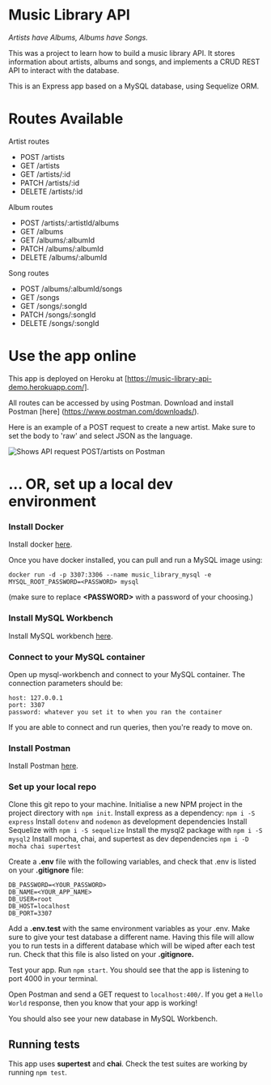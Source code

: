 # Music Library API

*Artists have Albums, Albums have Songs.*

This was a project to learn how to build a music library API. It stores information about artists, albums and songs, and implements a CRUD REST API to interact with the database.

This is an Express app based on a MySQL database, using Sequelize ORM.


# Routes Available

Artist routes
- POST /artists
- GET /artists
- GET /artists/:id
- PATCH /artists/:id
- DELETE /artists/:id

Album routes
- POST /artists/:artistId/albums
- GET /albums
- GET /albums/:albumId
- PATCH /albums/:albumId
- DELETE /albums/:albumId

Song routes
- POST /albums/:albumId/songs
- GET /songs
- GET /songs/:songId
- PATCH /songs/:songId
- DELETE /songs/:songId

# Use the app online

This app is deployed on Heroku at [https://music-library-api-demo.herokuapp.com/].

All routes can be accessed by using Postman. Download and install Postman [here] (https://www.postman.com/downloads/).

Here is an example of a POST request to create a new artist. Make sure to set the body to 'raw' and select JSON as the language.

![Shows API request POST/artists on Postman](https://drive.google.com/uc?export=view&id=1EluxrCNiSl1stifPFtyMrVHlVaz4OGWN)


# ... OR, set up a local dev environment


### Install Docker

Install docker [here](https://docs.docker.com/get-docker/).

Once you have docker installed, you can pull and run a MySQL image using:

```
docker run -d -p 3307:3306 --name music_library_mysql -e MYSQL_ROOT_PASSWORD=<PASSWORD> mysql
```
(make sure to replace **\<PASSWORD\>** with a password of your choosing.)


### Install MySQL Workbench

Install MySQL workbench [here](https://dev.mysql.com/downloads/workbench/).


### Connect to your MySQL container

Open up mysql-workbench and connect to your MySQL container. The connection parameters should be:
```
host: 127.0.0.1
port: 3307
password: whatever you set it to when you ran the container
```
If you are able to connect and run queries, then you're ready to move on.

### Install Postman

Install Postman [here](https://www.postman.com/downloads/).

### Set up your local repo

Clone this git repo to your machine.
Initialise a new NPM project in the project directory with `npm init`.
Install express as a dependency: `npm i -S express`
Install `dotenv` and `nodemon` as development dependencies
Install Sequelize with `npm i -S sequelize`
Install the mysql2 package with `npm i -S mysql2`
Install mocha, chai, and supertest as dev dependencies `npm i -D mocha chai supertest`


Create a **.env** file with the following variables, and check that .env is listed on your **.gitignore** file:
```
DB_PASSWORD=<YOUR_PASSWORD>
DB_NAME=<YOUR_APP_NAME>
DB_USER=root
DB_HOST=localhost
DB_PORT=3307
```
Add a **.env.test** with the same environment variables as your .env. Make sure to give your test database a different name. Having this file will allow you to run tests in a different database which will be wiped after each test run. Check that this file is also listed on your **.gitignore.**


Test your app. Run `npm start`. You should see that the app is listening to port 4000 in your terminal.

Open Postman and send a GET request to `localhost:400/`. If you get a `Hello World` response, then you know that your app is working!

You should also see your new database in MySQL Workbench.


## Running tests

This app uses **supertest** and **chai**.
Check the test suites are working by running `npm test`.


